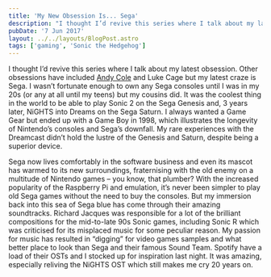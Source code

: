 ```yaml
---
title: 'My New Obsession Is... Sega'
description: "I thought I’d revive this series where I talk about my latest obsession. My latest craze is Sega."
pubDate: '7 Jun 2017'
layout: ../../layouts/BlogPost.astro
tags: ['gaming', 'Sonic the Hedgehog']
---
```


I thought I’d revive this series where I talk about my latest obsession. Other obsessions have included [Andy Cole](https://themovehubdotcom.wordpress.com/2018/11/21/my-footballing-magi/) and Luke Cage but my latest craze is Sega. I wasn’t fortunate enough to own any Sega consoles until I was in my 20s (or any at all until my teens) but my cousins did. It was the coolest thing in the world to be able to play Sonic 2 on the Sega Genesis and, 3 years later, NiGHTS into Dreams on the Sega Saturn. I always wanted a Game Gear but ended up with a Game Boy in 1998, which illustrates the longevity of Nintendo’s consoles and Sega’s downfall. My rare experiences with the Dreamcast didn’t hold the lustre of the Genesis and Saturn, despite being a superior device.             

Sega now lives comfortably in the software business and even its mascot has warmed to its new surroundings, fraternising with the old enemy on a multitude of Nintendo games – you know, that plumber? With the increased popularity of the Raspberry Pi and emulation, it’s never been simpler to play old Sega games without the need to buy the consoles. But my immersion back into this sea of Sega blue has come through their amazing soundtracks. Richard Jacques was responsible for a lot of the brilliant compositions for the mid-to-late 90s Sonic games, including Sonic R which was criticised for its misplaced music for some peculiar reason. My passion for music has resulted in “digging” for video games samples and what better place to look than Sega and their famous Sound Team. Spotify have a load of their OSTs and I stocked up for inspiration last night. It was amazing, especially reliving the NiGHTS OST which still makes me cry 20 years on.